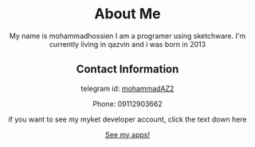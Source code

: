 <html lang="en">
<center>
<head>
<meta charset="UTF-8">
<meta name="viewport" content="width=device-width, initial-scale=1.0">
<link rel="stylesheet" href="styles.css">
</head>
<body>
<div class="container">
    <h1>About Me</h1>
    <p>My name is mohammadhossien I am a programer using sketchware. I'm currently living in qazvin and i was born in 2013</p>
    <h2>Contact Information</h2>
    <p>telegram id: <a href="https://t.me/mohammadAZ2">mohammadAZ2</a>
    <p>Phone: 09112903662</p>
    if you want to see my myket developer account, click the text down here</p>
<a href="https://myket.ir/developer/dev-81678">
<p>See my apps!</p>
</a>

